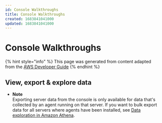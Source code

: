 ```yaml
---
id: Console Walkthroughs
title: Console Walkthroughs
created: 1683841041000
updated: 1683841041000
---
```

# Console Walkthroughs

{% hint style="info" %}
This page was generated from content adapted from the [AWS Developer Guide](https://github.com/awsdocs/amazon-application-discovery-user-guide.git)
{% endhint %}

## View, export & explore data

- **Note**  
Exporting server data from the console is only available for data that's collected by an agent running on that server\. If you want to bulk export data for all servers where agents have been installed, see [Data exploration in Amazon Athena](explore-data.md)\.<a name="export"></a>

